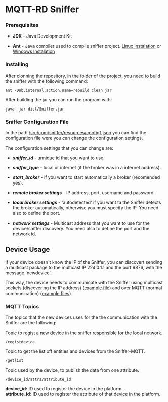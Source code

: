 # MQTT-RD Sniffer

### Prerequisites

* **JDK** - Java Development Kit

* **Ant** - Java compiler used to compile sniffer project. [Linux Instalation](https://docs.wso2.com/display/ESB450/Installing+Apache+Ant+on+Linux) or [Windows Instalation](https://www.mkyong.com/ant/how-to-install-apache-ant-on-windows/)

### Installing

After clonning the repository, in the folder of the project, you need to build the sniffer with the following command:
```
ant -Dnb.internal.action.name=rebuild clean jar
```

After building the jar you can run the program with:
```
java -jar dist/Sniffer.jar
```

### Sniffer Configuration File

In the path [/src/com/sniffer/resources/config1.json](/src/com/sniffer/resources/config1.json) you can find the configuration file were you can change the configuration settings.

The configuration settings that you can change are:

* ***sniffer_id*** - unnique id that you want to use.

* ***sniffer_type*** - local or internet (if the broker was in a internet address).

* ***start_broker*** - if you want to start automatically a broker (recomended yes).

* ***remote broker settings*** - IP address, port, username and password.

* ***local broker settings*** - 'autodetected' if you want ta the Sniffer detects the broker automatically, otherwise you must specify the IP. You need also to define the port.

* ***network settings*** - Multicast address that you want to use for the device/sniffer discovery. You need also to define the port and the network id.

## Device Usage

If your device doesn´t know the IP of the Sniffer, you can discovert sending a multicast package to the multicast IP 224.0.1.1 and the port 9876, with the message 'newdevice'.

This way, the device needs to communicate with the Sniffer using multicast sockets (discovering the IP address) ([example file](/src/com/sniffer/udp/CheckNetworkThread.java)) and over MQTT (normal communication) ([example files](/src/com/sniffer/mqtt)). 

### MQTT Topics

The topics that the new devices uses for the the communication with the Sniffer are the following:

<!-- Topic to regist a public entity (sniffer) or a new device in the others entities (sniffers). -->

Topic to regist a new device in the sniffer responsible for the local network.
```
/registdevice
```  

Topic to get the list off entities and devices from the Sniffer-MQTT.
```
/getlist
```
  
<!-- Topic that devices use to get all topics that they can subscribe. -->
  
Topic used by the device, to publish the data from one attribute.
```
/device_id/attrs/attribute_id
```

**device_id:** ID used to register the device in the platform.  
**attribute_id:** ID used to register the attribute of that device in the platform.
